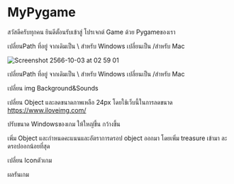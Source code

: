 # MyPygame
สวัสดีครับทุกคน ยินดีตั้อนรับเข้าสู่ โปรเจกต์ Game ด้วย Pygameของเรา

เปลี่ยนPath ที่อยู่ จากเดิมเป็น \ สำหรับ Windows 	เปลี่ยนเป็น /สำหรับ Mac

![Screenshot 2566-10-03 at 02 59 01](https://github.com/Naruepanat168/MyPygame/assets/104188069/e9278781-31ff-4a5c-bacb-7daa21d968f9)

เปลี่ยนPath ที่อยู่ จากเดิมเป็น \ สำหรับ Windows 	เปลี่ยนเป็น /สำหรับ Mac


เปลี่ยน img Background&Sounds





เปลี่ยน Object และลดขนาดภาพเหลือ 24px โดยใช้เว็บนี้ในการลดขนาด https://www.iloveimg.com/


ปรับขนาด Windowsของเกม ให้ใหญ่ขึ้น กว้างขึ้น


เพิ่ม Object และกำหนดคะแนนและอัตราการดรอป object ออกมา โดยเพิ่ม treasure เข้ามา ละดรอปออกน้อยที่สุด




























เปลี่ยน Iconตัวเกม





ผลรันเกม




































